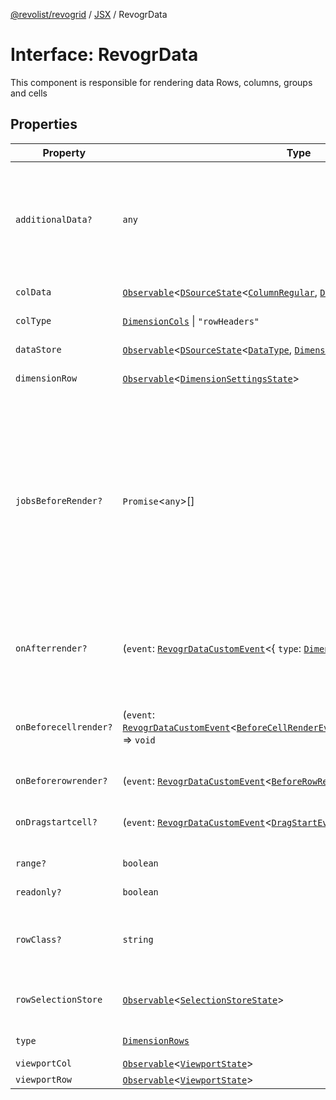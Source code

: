 [@revolist/revogrid](README.md) / [JSX](Namespace.JSX.md) / RevogrData

# Interface: RevogrData

This component is responsible for rendering data
Rows, columns, groups and cells

## Properties

| Property | Type | Description | Defined in |
| ------ | ------ | ------ | ------ |
| `additionalData?` | `any` | Additional data to pass to renderer Used in plugins such as vue or react to pass root app entity to cells | [src/components.d.ts:1606](https://github.com/revolist/revogrid/blob/8213d73a71275549be4832f9fff99c2dcf82fa2e/src/components.d.ts#L1606) |
| `colData` | [`Observable`](TypeAlias.Observable.md)\<[`DSourceState`](TypeAlias.DSourceState.md)\<[`ColumnRegular`](Interface.ColumnRegular.md), [`DimensionCols`](TypeAlias.DimensionCols.md)\>\> | Column source | [src/components.d.ts:1610](https://github.com/revolist/revogrid/blob/8213d73a71275549be4832f9fff99c2dcf82fa2e/src/components.d.ts#L1610) |
| `colType` | [`DimensionCols`](TypeAlias.DimensionCols.md) \| `"rowHeaders"` | Column data type | [src/components.d.ts:1614](https://github.com/revolist/revogrid/blob/8213d73a71275549be4832f9fff99c2dcf82fa2e/src/components.d.ts#L1614) |
| `dataStore` | [`Observable`](TypeAlias.Observable.md)\<[`DSourceState`](TypeAlias.DSourceState.md)\<[`DataType`](TypeAlias.DataType.md), [`DimensionRows`](TypeAlias.DimensionRows.md)\>\> | Data rows source | [src/components.d.ts:1618](https://github.com/revolist/revogrid/blob/8213d73a71275549be4832f9fff99c2dcf82fa2e/src/components.d.ts#L1618) |
| `dimensionRow` | [`Observable`](TypeAlias.Observable.md)\<[`DimensionSettingsState`](Interface.DimensionSettingsState.md)\> | Dimension settings Y | [src/components.d.ts:1622](https://github.com/revolist/revogrid/blob/8213d73a71275549be4832f9fff99c2dcf82fa2e/src/components.d.ts#L1622) |
| `jobsBeforeRender?` | `Promise`\<`any`\>[] | Prevent rendering until job is done. Can be used for initial rendering performance improvement. When several plugins require initial rendering this will prevent double initial rendering. | [src/components.d.ts:1626](https://github.com/revolist/revogrid/blob/8213d73a71275549be4832f9fff99c2dcf82fa2e/src/components.d.ts#L1626) |
| `onAfterrender?` | (`event`: [`RevogrDataCustomEvent`](Interface.RevogrDataCustomEvent.md)\<\{ `type`: [`DimensionRows`](TypeAlias.DimensionRows.md); \}\>) => `void` | When data render finished for the designated type | [src/components.d.ts:1630](https://github.com/revolist/revogrid/blob/8213d73a71275549be4832f9fff99c2dcf82fa2e/src/components.d.ts#L1630) |
| `onBeforecellrender?` | (`event`: [`RevogrDataCustomEvent`](Interface.RevogrDataCustomEvent.md)\<[`BeforeCellRenderEvent`](Interface.BeforeCellRenderEvent.md)\<[`ColumnDataSchemaModel`](TypeAlias.ColumnDataSchemaModel.md)\>\>) => `void` | Before each cell render function. Allows to override cell properties | [src/components.d.ts:1634](https://github.com/revolist/revogrid/blob/8213d73a71275549be4832f9fff99c2dcf82fa2e/src/components.d.ts#L1634) |
| `onBeforerowrender?` | (`event`: [`RevogrDataCustomEvent`](Interface.RevogrDataCustomEvent.md)\<[`BeforeRowRenderEvent`](Interface.BeforeRowRenderEvent.md)\<`any`\>\>) => `void` | Before each row render | [src/components.d.ts:1638](https://github.com/revolist/revogrid/blob/8213d73a71275549be4832f9fff99c2dcf82fa2e/src/components.d.ts#L1638) |
| `onDragstartcell?` | (`event`: [`RevogrDataCustomEvent`](Interface.RevogrDataCustomEvent.md)\<[`DragStartEvent`](Interface.DragStartEvent.md)\>) => `void` | Event emitted on cell drag start | [src/components.d.ts:1642](https://github.com/revolist/revogrid/blob/8213d73a71275549be4832f9fff99c2dcf82fa2e/src/components.d.ts#L1642) |
| `range?` | `boolean` | Range allowed | [src/components.d.ts:1646](https://github.com/revolist/revogrid/blob/8213d73a71275549be4832f9fff99c2dcf82fa2e/src/components.d.ts#L1646) |
| `readonly?` | `boolean` | Readonly mode | [src/components.d.ts:1650](https://github.com/revolist/revogrid/blob/8213d73a71275549be4832f9fff99c2dcf82fa2e/src/components.d.ts#L1650) |
| `rowClass?` | `string` | Defines property from which to read row class | [src/components.d.ts:1654](https://github.com/revolist/revogrid/blob/8213d73a71275549be4832f9fff99c2dcf82fa2e/src/components.d.ts#L1654) |
| `rowSelectionStore` | [`Observable`](TypeAlias.Observable.md)\<[`SelectionStoreState`](TypeAlias.SelectionStoreState.md)\> | Selection, range, focus for row selection | [src/components.d.ts:1658](https://github.com/revolist/revogrid/blob/8213d73a71275549be4832f9fff99c2dcf82fa2e/src/components.d.ts#L1658) |
| `type` | [`DimensionRows`](TypeAlias.DimensionRows.md) | Row data type | [src/components.d.ts:1662](https://github.com/revolist/revogrid/blob/8213d73a71275549be4832f9fff99c2dcf82fa2e/src/components.d.ts#L1662) |
| `viewportCol` | [`Observable`](TypeAlias.Observable.md)\<[`ViewportState`](Interface.ViewportState.md)\> | Viewport X | [src/components.d.ts:1666](https://github.com/revolist/revogrid/blob/8213d73a71275549be4832f9fff99c2dcf82fa2e/src/components.d.ts#L1666) |
| `viewportRow` | [`Observable`](TypeAlias.Observable.md)\<[`ViewportState`](Interface.ViewportState.md)\> | Viewport Y | [src/components.d.ts:1670](https://github.com/revolist/revogrid/blob/8213d73a71275549be4832f9fff99c2dcf82fa2e/src/components.d.ts#L1670) |

